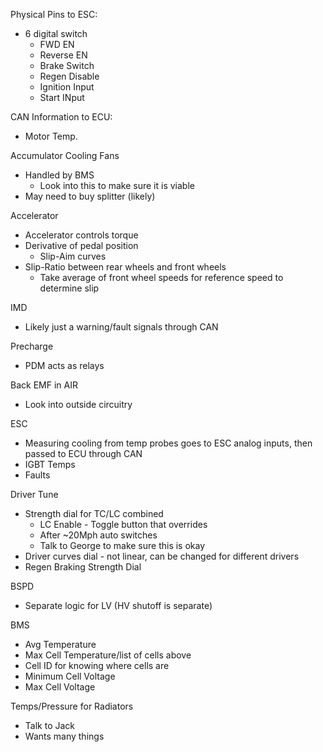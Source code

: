 Physical Pins to ESC:
* 6 digital switch
  * FWD EN
  * Reverse EN
  * Brake Switch
  * Regen Disable
  * Ignition Input
  * Start INput

CAN Information to ECU:
* Motor Temp.



Accumulator Cooling Fans
* Handled by BMS
  * Look into this to make sure it is viable
* May need to buy splitter (likely)


Accelerator
* Accelerator controls torque
* Derivative of pedal position
  * Slip-Aim curves 
* Slip-Ratio between rear wheels and front wheels
  * Take average of front wheel speeds for reference speed to determine slip


IMD 
* Likely just a warning/fault signals through CAN 


Precharge
* PDM acts as relays 


Back EMF in AIR
* Look into outside circuitry


ESC
* Measuring cooling from temp probes goes to ESC analog inputs, then passed to ECU through CAN
* IGBT Temps
* Faults

Driver Tune
* Strength dial for TC/LC combined
  * LC Enable - Toggle button that overrides
  * After ~20Mph auto switches
  * Talk to George to make sure this is okay
* Driver curves dial - not linear, can be changed for different drivers
* Regen Braking Strength Dial



BSPD
* Separate logic for LV (HV shutoff is separate)


BMS
* Avg Temperature
* Max Cell Temperature/list of cells above
* Cell ID for knowing where cells are
* Minimum Cell Voltage
* Max Cell Voltage


Temps/Pressure for Radiators
* Talk to Jack
* Wants many things



